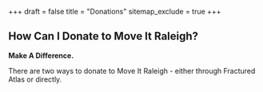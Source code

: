 +++
draft = false
title = "Donations"
sitemap_exclude = true
+++
## How Can I Donate to Move It Raleigh?

**Make A Difference.**

There are two ways to donate to Move It Raleigh - either through Fractured Atlas or directly.
